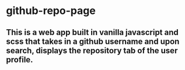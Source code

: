 # github-repo-page

## This is a web app built in vanilla javascript and scss that takes in a github username and upon search, displays the repository tab of the user profile.

